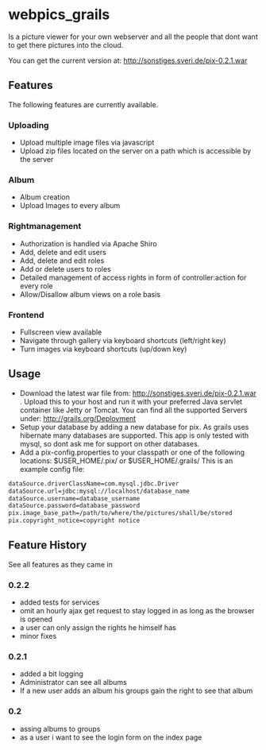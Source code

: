 webpics_grails
==============

Is a picture viewer for your own webserver and all the people that dont want to get there pictures into the cloud.

You can get the current version at: http://sonstiges.sveri.de/pix-0.2.1.war


## Features
The following features are currently available.

### Uploading
* Upload multiple image files via javascript
* Upload zip files located on the server on a path which is accessible by the server

### Album
* Album creation
* Upload Images to every album

### Rightmanagement
* Authorization is handled via Apache Shiro
* Add, delete and edit users
* Add, delete and edit roles
* Add or delete users to roles
* Detailed management of access rights in form of controller:action for every role
* Allow/Disallow album views on a role basis

### Frontend
* Fullscreen view available
* Navigate through gallery via keyboard shortcuts (left/right key)
* Turn images via keyboard shortcuts (up/down key)


## Usage
* Download the latest war file from: http://sonstiges.sveri.de/pix-0.2.1.war . Upload this to your host and run it with your 
preferred Java servlet container like Jetty or Tomcat. You can find all the supported Servers 
under: http://grails.org/Deployment
* Setup your database by adding a new database for pix. As grails uses hibernate many databases are supported. 
This app is only tested with mysql, so dont ask me for support on other databases.
* Add a pix-config.properties to your classpath or one of the following locations: $USER_HOME/.pix/ or $USER_HOME/.grails/
This is an example config file:

```bash
dataSource.driverClassName=com.mysql.jdbc.Driver
dataSource.url=jdbc:mysql://localhost/database_name
dataSource.username=database_username
dataSource.password=database_password
pix.image_base_path=/path/to/where/the/pictures/shall/be/stored
pix.copyright_notice=copyright notice
```

## Feature History
See all features as they came in

### 0.2.2
* added tests for services
* omit an hourly ajax get request to stay logged in as long as the browser is opened
* a user can only assign the rights he himself has
* minor fixes

### 0.2.1
* added a bit logging
* Administrator can see all albums
* If a new user adds an album his groups gain the right to see that album

### 0.2 
* assing albums to groups
* as a user i want to see the login form on the index page 



